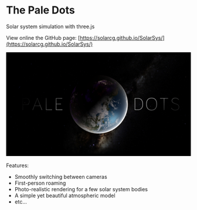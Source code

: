 # The Pale Dots

Solar system simulation with three.js

View online the GitHub page: [https://solarcg.github.io/SolarSys/](https://solarcg.github.io/SolarSys/)

![](res/loading/splash.png)

Features:

- Smoothly switching between cameras
- First-person roaming
- Photo-realistic rendering for a few solar system bodies
- A simple yet beautiful atmospheric model
- etc...
